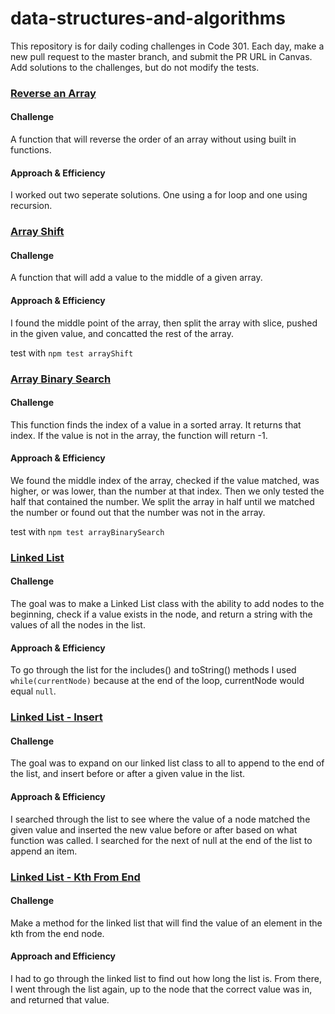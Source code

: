 # data-structures-and-algorithms
This repository is for daily coding challenges in Code 301. Each day, make a new pull request to the master branch, and submit the PR URL in Canvas. Add solutions to the challenges, but do not modify the tests.

### [Reverse an Array](./401-javascript/arrayReverse/array-reverse.js)
#### Challenge
A function that will reverse the order of an array without using built in functions.

#### Approach & Efficiency
I worked out two seperate solutions. One using a for loop and one using recursion.

### [Array Shift](./401-javascript/arrayShift/array-shift.js)
#### Challenge
A function that will add a value to the middle of a given array.

#### Approach & Efficiency
I found the middle point of the array, then split the array with slice, pushed in the given value, and concatted the rest of the array.  

test with `npm test arrayShift`

### [Array Binary Search](./401-javascript/arrayBinarySearch/array-binary-search.js)
#### Challenge
This function finds the index of a value in a sorted array. It returns that index. If the value is not in the array, the function will return -1.

#### Approach & Efficiency
We found the middle index of the array, checked if the value matched, was higher, or was lower, than the number at that index. Then we only tested the half that contained the number. We split the array in half until we matched the number or found out that the number was not in the array.

test with `npm test arrayBinarySearch`  

### [Linked List](./401-javascript/Data-Structures/linkedList/linked-list.js)
#### Challenge
The goal was to make a Linked List class with the ability to add nodes to the beginning, check if a value exists in the node, and return a string with the values of all the nodes in the list.
#### Approach & Efficiency
To go through the list for the includes() and toString() methods I used `while(currentNode)` because at the end of the loop, currentNode would equal `null`.

### [Linked List - Insert](./401-javascript/Data-Structures/linkedList/linked-list.js)
#### Challenge
The goal was to expand on our linked list class to all to append to the end of the list, and insert before or after a given value in the list.
#### Approach & Efficiency
I searched through the list to see where the value of a node matched the given value and inserted the new value before or after based on what function was called. I searched for the next of null at the end of the list to append an item.

### [Linked List - Kth From End](./401-javascript/Data-Structures/linkedList/linked-list.js)

#### Challenge
Make a method for the linked list that will find the value of an element in the kth from the end node.

#### Approach and Efficiency
I had to go through the linked list to find out how long the list is. From there, I went through the list again, up to the node that the correct value was in, and returned that value. 